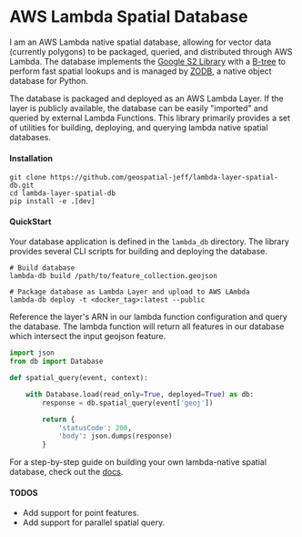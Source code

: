 # AWS Lambda Spatial Database

I am an AWS Lambda native spatial database, allowing for vector data (currently polygons) to be packaged, queried, and distributed through AWS Lambda.  The database implements the [Google S2 Library](http://s2geometry.io/) with a [B-tree](https://pythonhosted.org/BTrees/) to perform fast spatial lookups and is managed by [ZODB](http://www.zodb.org/en/latest/index.html), a native object database for Python.

The database is packaged and deployed as an AWS Lambda Layer.  If the layer is publicly available, the database can be easily "imported" and queried by external Lambda Functions.  This library primarily provides a set of utilities for building, deploying, and querying lambda native spatial databases.


#### Installation
```
git clone https://github.com/geospatial-jeff/lambda-layer-spatial-db.git
cd lambda-layer-spatial-db
pip install -e .[dev]
```

#### QuickStart
Your database application is defined in the `lambda_db` directory.  The library provides several CLI scripts for building and deploying the database.

```
# Build database
lambda-db build /path/to/feature_collection.geojson

# Package database as Lambda Layer and upload to AWS LAmbda
lambda-db deploy -t <docker_tag>:latest --public
```

Reference the layer's ARN in our lambda function configuration and query the database.  The lambda function will return all features in our database which intersect the input geojson feature.

```python
import json
from db import Database

def spatial_query(event, context):

    with Database.load(read_only=True, deployed=True) as db:
        response = db.spatial_query(event['geoj'])

        return {
            'statusCode': 200,
            'body': json.dumps(response)
        }
```

For a step-by-step guide on building your own lambda-native spatial database, check out the [docs](/docs/README.md).

#### TODOS

- Add support for point features.
- Add support for parallel spatial query.